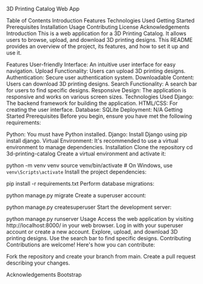 3D Printing Catalog Web App

Table of Contents
Introduction
Features
Technologies Used
Getting Started
Prerequisites
Installation
Usage
Contributing
License
Acknowledgements
Introduction
This is a web application for a 3D Printing Catalog. It allows users to browse, upload, and download 3D printing designs. This README provides an overview of the project, its features, and how to set it up and use it.

Features
User-friendly Interface: An intuitive user interface for easy navigation.
Upload Functionality: Users can upload 3D printing designs.
Authentication: Secure user authentication system.
Downloadable Content: Users can download 3D printing designs.
Search Functionality: A search bar for users to find specific designs.
Responsive Design: The application is responsive and works on various screen sizes.
Technologies Used
Django: The backend framework for building the application.
HTML/CSS: For creating the user interface.
Database: SQLite
Deployment: N/A
Getting Started
Prerequisites
Before you begin, ensure you have met the following requirements:

Python: You must have Python installed. 
Django: Install Django using pip install django.
Virtual Environment: It's recommended to use a virtual environment to manage dependencies.
Installation
Clone the repository
cd 3d-printing-catalog
Create a virtual environment and activate it:


python -m venv venv
source venv/bin/activate  # On Windows, use `venv\Scripts\activate`
Install the project dependencies:


pip install -r requirements.txt
Perform database migrations:


python manage.py migrate
Create a superuser account:


python manage.py createsuperuser
Start the development server:


python manage.py runserver
Usage
Access the web application by visiting http://localhost:8000/ in your web browser.
Log in with your superuser account or create a new account.
Explore, upload, and download 3D printing designs.
Use the search bar to find specific designs.
Contributing
Contributions are welcome! Here's how you can contribute:

Fork the repository and create your branch from main.
Create a pull request describing your changes.

Acknowledgements
Bootstrap
